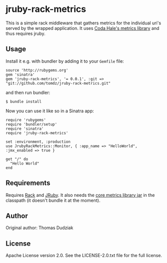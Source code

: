jruby-rack-metrics
===========

This is a simple rack middleware that gathers metrics for the individual uri's served
by the wrapped application. It uses [Coda Hale's metrics library](https://github.com/codahale/metrics)
and thus requires jruby.

Usage
--------

Install it e.g. with bundler by adding it to your ``Gemfile`` file:

    source 'http://rubygems.org'
    gem 'sinatra'
    gem 'jruby-rack-metrics', '= 0.0.1', :git => "git://github.com/tomdz/jruby-rack-metrics.git"

and then run bundler:

    $ bundle install

Now you can use it like so in a Sinatra app:

    require 'rubygems'
    require 'bundler/setup'
    require 'sinatra'
    require 'jruby-rack-metrics'

    set :environment, :production
    use JrubyRackMetrics::Monitor, { :app_name => "HelloWorld", :jmx_enabled => true }

    get "/" do
      "Hello World"
    end


Requirements
------------

Requires [Rack](http://rack.rubyforge.org/) and [JRuby](http://jruby.org/). It also needs the
[core metrics library jar](https://github.com/codahale/metrics) in the classpath (it doesn't
bundle it at the moment).

Author
------

Original author: Thomas Dudziak

License
-------

Apache License version 2.0. See the LICENSE-2.0.txt file for the full
license.

